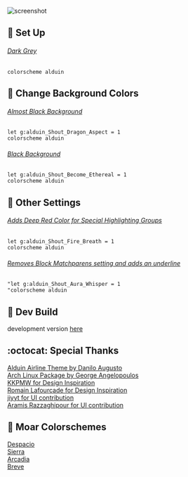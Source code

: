 ![screenshot](https://user-images.githubusercontent.com/11221489/46834965-b52dce80-cd61-11e8-9461-ef54268d295f.png)

:space_invader: Set Up
------

###### [Dark Grey](https://user-images.githubusercontent.com/11221489/33703680-040b8230-dade-11e7-80aa-c7bd37e2cdc1.png)
```VimL
colorscheme alduin
```

:milky_way: Change Background Colors
------

###### [Almost Black Background]()
```VimL
let g:alduin_Shout_Dragon_Aspect = 1
colorscheme alduin 
```

###### [Black Background]()
```VimL
let g:alduin_Shout_Become_Ethereal = 1
colorscheme alduin 
```

:squid:	Other Settings
------
###### [Adds Deep Red Color for Special Highlighting Groups]()
```VimL
let g:alduin_Shout_Fire_Breath = 1
colorscheme alduin
```

###### [Removes Block Matchparens setting and adds an underline]()
```VimL
"let g:alduin_Shout_Aura_Whisper = 1
"colorscheme alduin
```

:crescent_moon: Dev Build
----------------------------
development version [here](https://github.com/AlessandroYorba/Alduin/tree/nightly)

:octocat: Special Thanks
-----------------
[Alduin Airline Theme by Danilo Augusto](https://github.com/danilo-augusto)<br>
[Arch Linux Package by George Angelopoulos](https://github.com/lathan)<br>
[KKPMW for Design Inspiration](https://github.com/KKPMW/moonshine-vim)<br>
[Romain Lafourcade for Design Inspiration](https://github.com/romainl/Apprentice)<br>
[jiyyt for UI contribution](https://github.com/jiyyt)<br>
[Aramis Razzaghipour for UI contribution](https://github.com/arzg)

:octopus: Moar Colorschemes
-------
[Despacio](https://github.com/AlessandroYorba/Despacio)<br>
[Sierra](https://github.com/AlessandroYorba/Sierra)<br>
[Arcadia](https://github.com/AlessandroYorba/Arcadia)<br>
[Breve](https://github.com/AlessandroYorba/Breve)<br>
